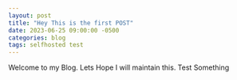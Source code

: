 ```yaml
---
layout: post
title: "Hey This is the first POST"
date: 2023-06-25 09:00:00 -0500
categories: blog
tags: selfhosted test
---
```


Welcome to my Blog. Lets Hope I will maintain this. Test Something